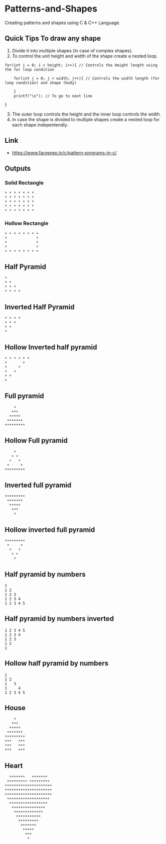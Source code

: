 # Patterns-and-Shapes
Creating patterns and shapes using C &amp; C++ Language.

## Quick Tips To draw any shape 
1. Divide it into multiple shapes (in case of complex shapes).
2. To control the unit height and width of the shape create a nested loop.
```
for(int i = 0; i < height; i++){ // Controls the Height length using the for loop condition
		
	for(int j = 0; j < width; j++){ // Controls the width length (for loop condition) and shape (body)
		
	}
	printf("\n"); // To go to next line
		
}
```
3. The outer loop controls the height and the inner loop controls the width.
4. In case the shape is divided to multiple shapes create a nested loop for each shape indepentendly.

## Link
* https://www.faceprep.in/c/pattern-programs-in-c/

## Outputs

### Solid Rectangle
```
* * * * * * *
* * * * * * *
* * * * * * *
* * * * * * *
* * * * * * *
```

### Hollow Rectangle
```
* * * * * * * *
*             *
*             *
*             *
* * * * * * * *
```

## Half Pyramid
```
*
* *
* * *
* * * *
```

## Inverted Half Pyramid
```
* * * *
* * *
* *
*
```

## Hollow Inverted half pyramid
```
* * * * * *
*       *
*     *
*   *
* *
*
```
## Full pyramid
```
    *
   ***
  *****
 *******
*********
```
## Hollow Full pyramid
```
    *    
   * *
  *   *
 *     *
*********
```

## Inverted full pyramid
```
*********
 *******
  *****
   ***
    *
```

## Hollow inverted full pyramid
```
*********
 *     *
  *   *
   * *
    *
```

## Half pyramid by numbers
```
1 
1 2
1 2 3
1 2 3 4
1 2 3 4 5
```

## Half pyramid by numbers inverted
```
1 2 3 4 5 
1 2 3 4
1 2 3
1 2
1
```

## Hollow half pyramid by numbers
```
1 
1 2
1   3
1     4
1 2 3 4 5
```

## House
```
    *    
   ***
  *****
 *******
*********
***   ***
***   ***
***   ***
```
## Heart
```
  *******   *******  
 ********* *********
*********************
*********************
*********************
 *******************
  *****************
   ***************
    *************
     ***********
      *********      
       *******
        *****
         ***
          *
```

